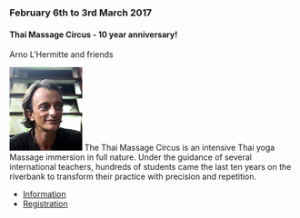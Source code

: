<div class="event" data-start="06/02/2017" data-end="03/03/2017">

### February 6th to 3rd March 2017

#### Thai Massage Circus - 10 year anniversary!

Arno L&#39;Hermitte and friends 

![arno](assets/img/teachers/arno.jpg) The Thai Massage Circus is an intensive Thai yoga Massage immersion in full nature.  Under the guidance of several international teachers, hundreds of students came the last ten years on the riverbank to transform their practice with precision and repetition.

* [Information](mailto:arnothehermit@hotmail.com "arnothehermit@hotmail.com")
* [Registration](http://www.thaimassagecircus.com)

</div>

